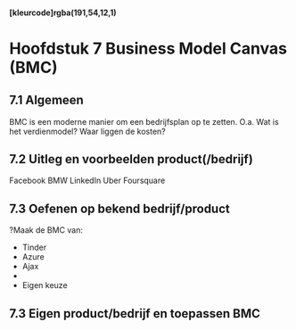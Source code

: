 #### [kleurcode]rgba(191,54,12,1)

#  Hoofdstuk 7 Business Model Canvas (BMC)

## 7.1 Algemeen
BMC is een moderne manier om een bedrijfsplan op te zetten.
O.a. Wat is het verdienmodel? Waar liggen de kosten? 

## 7.2 Uitleg en voorbeelden product(/bedrijf)

Facebook
BMW
LinkedIn
Uber
Foursquare

## 7.3 Oefenen op bekend bedrijf/product

?Maak de BMC van:

- Tinder
- Azure
- Ajax
- 
- Eigen keuze

## 7.3 Eigen product/bedrijf en toepassen BMC